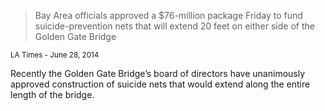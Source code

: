 >Bay Area officials approved a $76-million package Friday to fund suicide-prevention nets that will extend 20 feet on either side of the Golden Gate Bridge


<small>LA Times - June 28, 2014</small>

<aside class="notes">
  Recently the Golden Gate Bridge’s board of directors have
     unanimously approved construction of suicide nets that would extend
     along the entire length of the bridge.
</aside>
